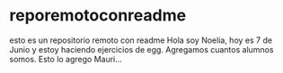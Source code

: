 # reporemotoconreadme
esto es un repositorio remoto con readme
Hola soy Noelia, hoy es 7 de Junio y estoy haciendo ejercicios de egg.
Agregamos cuantos alumnos somos.
Esto lo agrego Mauri...
